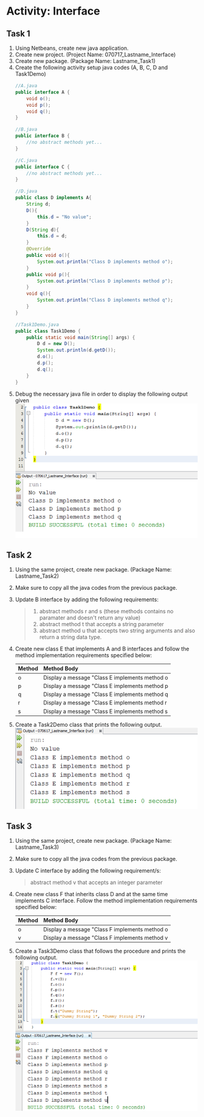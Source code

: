 # Activity: Interface

## Task 1

1. Using Netbeans, create new java application.
1. Create new project. (Project Name: 070717_Lastname_Interface)
1. Create new package. (Package Name: Lastname_Task1)
1. Create the following activity setup java codes (A, B, C, D and Task1Demo)
	```java
	//A.java
	public interface A {
	    void o();
	    void p();
	    void q();
	}
	```
	```java
	//B.java
	public interface B {
    	//no abstract methods yet...
	}
	```
	```java
	//C.java
	public interface C {
    	//no abstract methods yet...
	}
	```
	```java
	//D.java
	public class D implements A{
	    String d;
	    D(){
	        this.d = "No value";
	    }
	    D(String d){
	        this.d = d;
	    }
	    @Override
	    public void o(){
	        System.out.println("Class D implements method o");
	    }
	    public void p(){
	        System.out.println("Class D implements method p");
	    }
	    void q(){
	        System.out.println("Class D implements method q");
	    }
	}
	```
	```java
	//Task1Demo.java
	public class Task1Demo {
	    public static void main(String[] args) {
	        D d = new D();
	        System.out.println(d.getD());
	        d.o();
	        d.p();
	        d.q();
	    }
	}	
	```
1. Debug the necessary java file in order to display the following output given
	![Task1](https://github.com/clydeatuic/oop-act7-interface/blob/master/task1.PNG)

## Task 2

1. Using the same project, create new package. (Package Name: Lastname_Task2)
1. Make sure to copy all the java codes from the previous package.
1. Update B interface by adding the following requirements:
	> 1. abstract methods r and s (these methods contains no paramater and doesn't return any value)
	> 1. abstract method t that accepts a string parameter
	> 1. abstract method u that accepts two string arguments and also return a string data type.
1. Create new class E that implements A and B interfaces and follow the method implementation requirements specified below:
	
	Method | Method Body
	------------ | -------------
	o | Display a message "Class E implements method o
	p | Display a message "Class E implements method p
	q | Display a message "Class E implements method q
	r | Display a message "Class E implements method r
	s | Display a message "Class E implements method s

1. Create a Task2Demo class that prints the following output.	
	![Task2](https://github.com/clydeatuic/oop-act7-interface/blob/master/task2.PNG)

## Task 3

1. Using the same project, create new package. (Package Name: Lastname_Task3)
1. Make sure to copy all the java codes from the previous package.
1. Update C interface by adding the following requirement/s:
	> abstract method v that accepts an integer parameter
1. Create new class F that inherits class D and at the same time implements C interface. Follow the method implementation requirements specified below:

	Method | Method Body
	------------ | -------------
	o | Display a message "Class F implements method o
	v | Display a message "Class F implements method v

1. Create a Task3Demo class that follows the procedure and prints the following output.
	![Task3](https://github.com/clydeatuic/oop-act7-interface/blob/master/task3.PNG)

